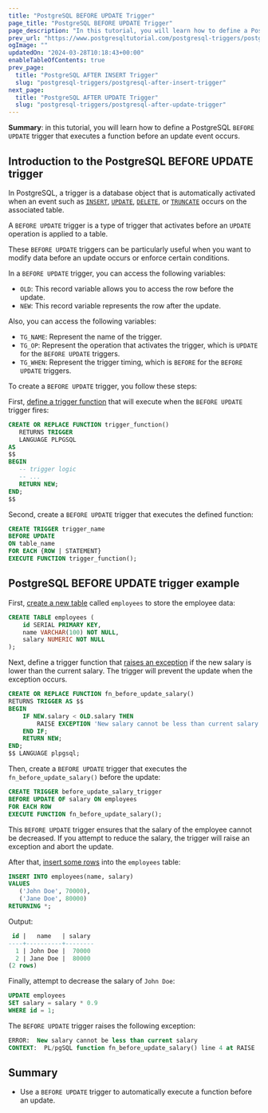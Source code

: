 ```yaml
---
title: "PostgreSQL BEFORE UPDATE Trigger"
page_title: "PostgreSQL BEFORE UPDATE Trigger"
page_description: "In this tutorial, you will learn how to define a PostgreSQL BEFORE UPDATE trigger that executes a function before an update operation occurs."
prev_url: "https://www.postgresqltutorial.com/postgresql-triggers/postgresql-before-update-trigger/"
ogImage: ""
updatedOn: "2024-03-28T10:18:43+00:00"
enableTableOfContents: true
prev_page: 
  title: "PostgreSQL AFTER INSERT Trigger"
  slug: "postgresql-triggers/postgresql-after-insert-trigger"
next_page: 
  title: "PostgreSQL AFTER UPDATE Trigger"
  slug: "postgresql-triggers/postgresql-after-update-trigger"
---
```





**Summary**: in this tutorial, you will learn how to define a PostgreSQL `BEFORE UPDATE` trigger that executes a function before an update event occurs.


## Introduction to the PostgreSQL BEFORE UPDATE trigger

In PostgreSQL, a trigger is a database object that is automatically activated when an event such as [`INSERT`](../postgresql-tutorial/postgresql-insert), [`UPDATE`](../postgresql-tutorial/postgresql-update), [`DELETE`](../postgresql-tutorial/postgresql-delete), or [`TRUNCATE`](../postgresql-tutorial/postgresql-truncate-table) occurs on the associated table.

A `BEFORE UPDATE` trigger is a type of trigger that activates before an `UPDATE` operation is applied to a table.

These `BEFORE UPDATE` triggers can be particularly useful when you want to modify data before an update occurs or enforce certain conditions.

In a `BEFORE UPDATE` trigger, you can access the following variables:

* `OLD`: This record variable allows you to access the row before the update.
* `NEW`: This record variable represents the row after the update.

Also, you can access the following variables:

* `TG_NAME`: Represent the name of the trigger.
* `TG_OP`: Represent the operation that activates the trigger, which is `UPDATE` for the `BEFORE UPDATE` triggers.
* `TG_WHEN`: Represent the trigger timing, which is `BEFORE` for the `BEFORE UPDATE` triggers.

To create a `BEFORE UPDATE` trigger, you follow these steps:

First, [define a trigger function](../postgresql-plpgsql/postgresql-create-function) that will execute when the `BEFORE UPDATE` trigger fires:


```sql
CREATE OR REPLACE FUNCTION trigger_function()
   RETURNS TRIGGER
   LANGUAGE PLPGSQL
AS
$$
BEGIN
   -- trigger logic
   -- ...
   RETURN NEW;
END;
$$
```
Second, create a `BEFORE UPDATE` trigger that executes the defined function:


```sql
CREATE TRIGGER trigger_name
BEFORE UPDATE
ON table_name
FOR EACH {ROW | STATEMENT}
EXECUTE FUNCTION trigger_function();
```

## PostgreSQL BEFORE UPDATE trigger example

First, [create a new table](../postgresql-tutorial/postgresql-create-table) called `employees` to store the employee data:


```sql
CREATE TABLE employees (
    id SERIAL PRIMARY KEY,
    name VARCHAR(100) NOT NULL,
    salary NUMERIC NOT NULL
);
```
Next, define a trigger function that [raises an exception](../postgresql-plpgsql/postgresql-exception) if the new salary is lower than the current salary. The trigger will prevent the update when the exception occurs.


```sql
CREATE OR REPLACE FUNCTION fn_before_update_salary()
RETURNS TRIGGER AS $$
BEGIN
    IF NEW.salary < OLD.salary THEN
        RAISE EXCEPTION 'New salary cannot be less than current salary';
    END IF;
    RETURN NEW;
END;
$$ LANGUAGE plpgsql;
```
Then, create a `BEFORE UPDATE` trigger that executes the `fn_before_update_salary()` before the update:


```sql
CREATE TRIGGER before_update_salary_trigger
BEFORE UPDATE OF salary ON employees
FOR EACH ROW
EXECUTE FUNCTION fn_before_update_salary();
```
This `BEFORE UPDATE` trigger ensures that the salary of the employee cannot be decreased. If you attempt to reduce the salary, the trigger will raise an exception and abort the update.

After that, [insert some rows](../postgresql-tutorial/postgresql-insert-multiple-rows) into the `employees` table:


```sql
INSERT INTO employees(name, salary)
VALUES
   ('John Doe', 70000),
   ('Jane Doe', 80000)
RETURNING *;
```
Output:


```sql
 id |   name   | salary
----+----------+--------
  1 | John Doe |  70000
  2 | Jane Doe |  80000
(2 rows)
```
Finally, attempt to decrease the salary of `John Doe`:


```sql
UPDATE employees
SET salary = salary * 0.9
WHERE id = 1;
```
The `BEFORE UPDATE` trigger raises the following exception:


```sql
ERROR:  New salary cannot be less than current salary
CONTEXT:  PL/pgSQL function fn_before_update_salary() line 4 at RAISE
```

## Summary

* Use a `BEFORE UPDATE` trigger to automatically execute a function before an update.

